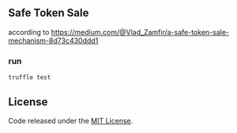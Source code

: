 ## Safe Token Sale

according to https://medium.com/@Vlad_Zamfir/a-safe-token-sale-mechanism-8d73c430ddd1

### run

```
truffle test
```

## License
Code released under the [MIT License](https://github.com/acebusters/safe-token-sale/blob/master/LICENSE).